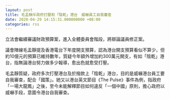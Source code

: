 ```yaml
---
layout: post
title: 毛孟靜斥政府打壓和「陰乾」港台　威嚇員工自我審查
date: 2020-04-29 14:15:31.000000000 +08:00
categories: rss
---
```


立法會繼續審議財政預算案，進入全體委員會階段，將辯論議員修正案。

議會陣線毛孟靜提及香港電台下年度開支預算，認為港台開支預算看似不算少，但約10億元的預算已維持數年，質疑今年額外增加約300萬元開支，有如「陰乾」港台，指無論港台努力做多少報導，愈出色就愈受打壓。

毛孟靜質疑，政府多次打壓港台及於撥款上「陰乾」港台，目的是威嚇港台員工要自我審查，配合「國策」。她又以港台英文節目《The Pulse》事件為例，指政府「一場大龍鳳」之後，至今未能解釋節目如何違反「一個中國」原則，擔心政府以威嚇手段，意圖令港台自我審查。
